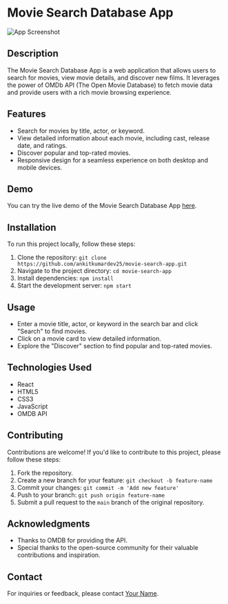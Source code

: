 # Movie Search Database App

![App Screenshot](screenshot.png)

## Description

The Movie Search Database App is a web application that allows users to search for movies, view movie details, and discover new films. It leverages the power of OMDb API (The Open Movie Database) to fetch movie data and provide users with a rich movie browsing experience.

## Features

- Search for movies by title, actor, or keyword.
- View detailed information about each movie, including cast, release date, and ratings.
- Discover popular and top-rated movies.
- Responsive design for a seamless experience on both desktop and mobile devices.

## Demo

You can try the live demo of the Movie Search Database App [here](link-to-demo).

## Installation

To run this project locally, follow these steps:

1. Clone the repository: `git clone https://github.com/ankitkumardev25/movie-search-app.git`
2. Navigate to the project directory: `cd movie-search-app`
3. Install dependencies: `npm install`
4. Start the development server: `npm start`

## Usage

- Enter a movie title, actor, or keyword in the search bar and click "Search" to find movies.
- Click on a movie card to view detailed information.
- Explore the "Discover" section to find popular and top-rated movies.

## Technologies Used

- React
- HTML5
- CSS3
- JavaScript
- OMDB API

## Contributing

Contributions are welcome! If you'd like to contribute to this project, please follow these steps:

1. Fork the repository.
2. Create a new branch for your feature: `git checkout -b feature-name`
3. Commit your changes: `git commit -m 'Add new feature'`
4. Push to your branch: `git push origin feature-name`
5. Submit a pull request to the `main` branch of the original repository.

## Acknowledgments

- Thanks to OMDB for providing the API.
- Special thanks to the open-source community for their valuable contributions and inspiration.

## Contact

For inquiries or feedback, please contact [Your Name](mailto:ankitkumar2k825@gmail.com).

